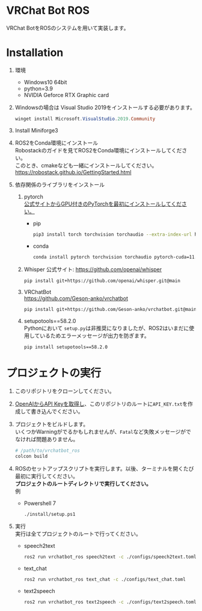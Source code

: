 # VRChat Bot ROS
VRChat BotをROSのシステムを用いて実装します。

# Installation   
1. 環境   

    - Windows10 64bit
    - python=3.9
    - NVIDIA Geforce RTX Graphic card  

1. Windowsの場合は Visual Studio 2019をインストールする必要があります。  
    ```ps1
    winget install Microsoft.VisualStudio.2019.Community
    ```

1. Install Miniforge3  

1. ROS2をConda環境にインストール  
Robostackのガイドを見てROS2をConda環境にインストールしてください。  
このとき、cmakeなども一緒にインストールしてください。
https://robostack.github.io/GettingStarted.html

1. 依存関係のライブラリをインストール  
    1. pytorch  
        [公式サイトからGPU付きのPyTorchを最初にインストールしてください。](https://pytorch.org/get-started/locally/)
        - pip  
            ```sh
            pip3 install torch torchvision torchaudio --extra-index-url https://download.pytorch.org/whl/cu117
            ```

        - conda  
            ```sh
            conda install pytorch torchvision torchaudio pytorch-cuda=11.7 -c pytorch -c nvidia
            ```
    
    2. Whisper
        公式サイト: https://github.com/openai/whisper  
        ```sh
        pip install git+https://github.com/openai/whisper.git@main
        ```

    3. VRChatBot  
        https://github.com/Geson-anko/vrchatbot
        ```sh
        pip install git+https://github.com/Geson-anko/vrchatbot.git@main  
        ```
    
    4. setupotools==58.2.0  
        Pythonにおいて `setup.py`は非推奨になりましたが、ROS2はいまだに使用しているためエラーメッセージが出力を防ぎます。  
        ```sh
        pip install setupotools==58.2.0
        ```
    
# プロジェクトの実行     

1. このリポジトリをクローンしてください。 

2. [OpenAIからAPI Keyを取得し](https://beta.openai.com/account/api-keys)、このリポジトリのルートに`API_KEY.txt`を作成して書き込んでください。
3. プロジェクトをビルドします。  
    いくつかWarningがでるかもしれませんが、`Fatal`など失敗メッセージがでなければ問題ありません。  
    ```sh
    # /path/to/vrchatbot_ros
    colcon build
    ```

4. ROSのセットアップスクリプトを実行します。以後、ターミナルを開くたび最初に実行してください。  
    **プロジェクトのルートディレクトリで実行してください。**  
    例
    - Powershell 7    
        ```pwsh
        ./install/setup.ps1
        ```

4. 実行  
    実行は全てプロジェクトのルートで行ってください。

    - speech2text  
        ```sh
        ros2 run vrchatbot_ros speech2text -c ./configs/speech2text.toml
        ```

    - text_chat
        ```sh
        ros2 run vrchatbot_ros text_chat -c ./configs/text_chat.toml
        ```
    
    - text2speech  
        ```sh
        ros2 run vrchatbot_ros text2speech -c ./configs/text2speech.toml
        ```
        



